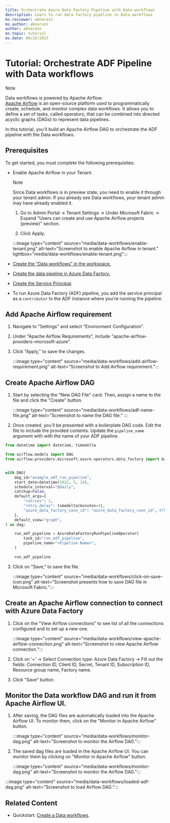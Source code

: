 ```yaml
---
title: Orchestrate Azure Data Factory Pipeline with Data workflows
description: Learn to run data factory pipeline in Data workflows
ms.reviewer: abnarain
ms.author: abnarain
author: abnarain
ms.topic: tutorial
ms.date: 04/15/2023
---
```


# Tutorial: Orchestrate ADF Pipeline with Data workflows

> [!NOTE]
> Data workflows is powered by Apache Airflow. </br> [Apache Airflow](https://airflow.apache.org/) is an open-source platform used to programmatically create, schedule, and monitor complex data workflows. It allows you to define a set of tasks, called operators, that can be combined into directed acyclic graphs (DAGs) to represent data pipelines.

In this tutorial, you'll build an Apache Airflow DAG to orchestrate the ADF pipeline with the Data workflows.

## Prerequisites

To get started, you must complete the following prerequisites:

- Enable Apache Airflow in your Tenant.

  > [!NOTE]
  > Since Data workflows is in preview state, you need to enable it through your tenant admin. If you already see Data workflows, your tenant admin may have already enabled it.

  1. Go to Admin Portal -> Tenant Settings -> Under Microsoft Fabric -> Expand "Users can create and use Apache Airflow projects (preview)" section.

  2. Click Apply.

  :::image type="content" source="media/data-workflows/enable-tenant.png" alt-text="Screenshot to enable Apache Airflow in tenant." lightbox="media/data-workflows/enable-tenant.png":::

- [Create the "Data workflows" in the workspace.](../data-factory/create-data-workflows.md)

- [Create the data pipeline in Azure Data Factory.](https://learn.microsoft.com/azure/data-factory/tutorial-copy-data-portal)

- [Create the Service Principal](https://learn.microsoft.com/entra/identity-platform/howto-create-service-principal-portal).

- To run Azure Data Factory (ADF) pipeline, you add the service principal as a `contributor` to the ADF instance where you're running the pipeline.

## Add Apache Airflow requirement

1. Navigate to "Settings" and select "Environment Configuration".

2. Under "Apache Airflow Requirements", include "apache-airflow-providers-microsoft-azure".

3. Click "Apply," to save the changes.

   :::image type="content" source="media/data-workflows/add-airflow-requirement.png" alt-text="Screenshot to Add Airflow requirement.":::

## Create Apache Airflow DAG

1. Start by selecting the "New DAG File" card. Then, assign a name to the file and click the "Create" button.

   :::image type="content" source="media/data-workflows/adf-name-file.png" alt-text="Screenshot to name the DAG file." :::

2. Once created, you'll be presented with a boilerplate DAG code. Edit the file to include the provided contents. Update the `pipeline_name` argument with with the name of your ADF pipeline.

```python
from datetime import datetime, timedelta

from airflow.models import DAG
from airflow.providers.microsoft.azure.operators.data_factory import AzureDataFactoryRunPipelineOperator


with DAG(
    dag_id="example_adf_run_pipeline",
    start_date=datetime(2022, 5, 14),
    schedule_interval="@daily",
    catchup=False,
    default_args={
        "retries": 1,
        "retry_delay": timedelta(minutes=3),
        "azure_data_factory_conn_id": "azure_data_factory_conn_id", #This is a connection created on Airflow UI
    },
    default_view="graph",
) as dag:

    run_adf_pipeline = AzureDataFactoryRunPipelineOperator(
        task_id="run_adf_pipeline",
        pipeline_name="<Pipeline Name>",
    )

    run_adf_pipeline
```

3. Click on "Save," to save the file.

   :::image type="content" source="media/data-workflows/click-on-save-icon.png" alt-text="Screenshot presents how to save DAG file in Microsoft Fabric.":::

## Create an Apache Airflow connection to connect with Azure Data Factory

1. Click on the "View Airflow connections" to see list of all the connections configured and to set up a new one.

   :::image type="content" source="media/data-workflows/view-apache-airflow-connection.png" alt-text="Screenshot to view Apache Airflow connection.":::

2. Click on ‘+’ -> Select Connection type: Azure Data Factory -> Fill out the fields: Connection ID, Client ID, Secret, Tenant ID, Subscription ID, Resource group name, Factory name.

3. Click "Save" button.

## Monitor the Data workflow DAG and run it from Apache Airflow UI.

1. After saving, the DAG files are automatically loaded into the Apache Airflow UI. To monitor them, click on the "Monitor in Apache Airflow" button.

   :::image type="content" source="media/data-workflows/monitor-dag.png" alt-text="Screenshot to monitor the Airflow DAG.":::
1. The saved dag files are loaded in the Apache Airflow UI. You can monitor them by clicking on "Monitor in Apache Airflow" button.

   :::image type="content" source="media/data-workflows/monitor-dag.png" alt-text="Screenshot to monitor the Airflow DAG.":::

:::image type="content" source="media/data-workflows/loaded-adf-dag.png" alt-text="Screenshot to load Airflow DAG.":::

## Related Content

- Quickstart: [Create a Data workflows](../data-factory/create-data-workflows.md).
